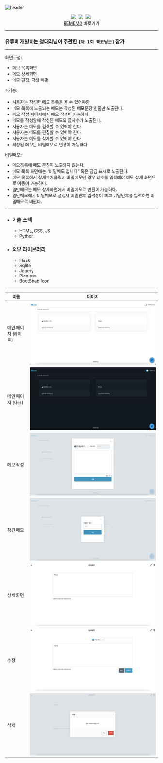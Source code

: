 ![header](https://capsule-render.vercel.app/api?type=waving&color=gradient&height=200&section=header&text=REMEMO&fontSize=90)

<div align="center">
    <img src="https://img.shields.io/badge/Flask-000000?style=flat-square&logo=Flask&logoColor=white"/></a>&nbsp 
    <img src="https://img.shields.io/badge/Python-3776AB?style=flat-square&logo=Python&logoColor=white"/></a>&nbsp 
    <img src="https://img.shields.io/badge/SQLite-003B57?style=flat-square&logo=SQLite&logoColor=white"/></a>&nbsp
    <br>
    <a href="http://rememo.kro.kr:5001/">REMEMO</a> 바로가기
</div>

* * *
### 유튜버 [개발하는 정대리](https://www.youtube.com/c/%EA%B0%9C%EB%B0%9C%ED%95%98%EB%8A%94%EC%A0%95%EB%8C%80%EB%A6%AC)님이 주관한  `[제 1회 빡코딩콘]` 참가
* * *
화면구성:
- 메모 목록화면
- 메모 상세화면
- 메모 편집, 작성 화면 

⭐️기능:
- 사용자는 작성한 메모 목록을 볼 수 있어야함 
- 메모 목록에 노출되는 메모는 작성된 메모문장 한줄만 노출된다.
- 메모 작성 페이지에서 메모 작성이 가능하다.
- 메모를 작성할때 작성된 메모의 글자수가 노출된다.
- 사용자는 메모를 검색할 수 있어야 한다.
- 사용자는 메모를 편집할 수 있어야 한다.
- 사용자는 메모를 삭제할 수 있어야 한다.
- 작성된 메모는 비밀메모로 변경이 가능하다.

비밀메모: 
- 메모목록에 메모 문장이 노출되지 않는다.
- 메모 목록 화면에는 “비밀메모 입니다” 혹은 잠금 표시로 노출된다.
- 메모 목록에서 상세보기클릭시 비밀메모인 경우 암호를 입력해야 메모 상세 화면으로 이동이 가능하다.
- 일반메모는 메모 상세화면에서 비밀메모로 변환이 가능하다.
- 일반메모에서 비밀메모로 설정시 비밀번호 입력창이 뜨고 비밀번호를 입력하면 비밀메모로 바뀐다.
* * *
- ### 기술 스텍
    - HTML, CSS, JS
    - Python
- ### 외부 라이브러리
    - Flask
    - Sqlite
    - Jquery
    - Pico css
    - BootStrap Icon

* * *
|이름|이미지|
|--|--|
|메인 페이지 (라이트)|<img src="static/img/main-light.png">|
|메인 페이지 (다크)|<img src="static/img/main-dark.png">|
|메모 작성|<img src="static/img/write-memo.png">|
|잠긴 메모|<img src="static/img/locked-memo.png">|
|상세 화면|<img src="static/img/detail.png">|
|수정|<img src="static/img/edit.png">|
|삭제|<img src="static/img/delete.png">|

